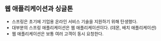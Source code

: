 ## 웹 애플리케이션과 싱글톤

- 스프링은 초기에 기업용 온라인 서비스 기술을 지원하기 위해 탄생했다.
- 대부분의 스프링 애플리케이션은 웹 애플리케이션이다. (데몬, 배치 애플리케이션)
- 웹 애플리케이션은 보통 여러 고객이 동시 요청한다.


